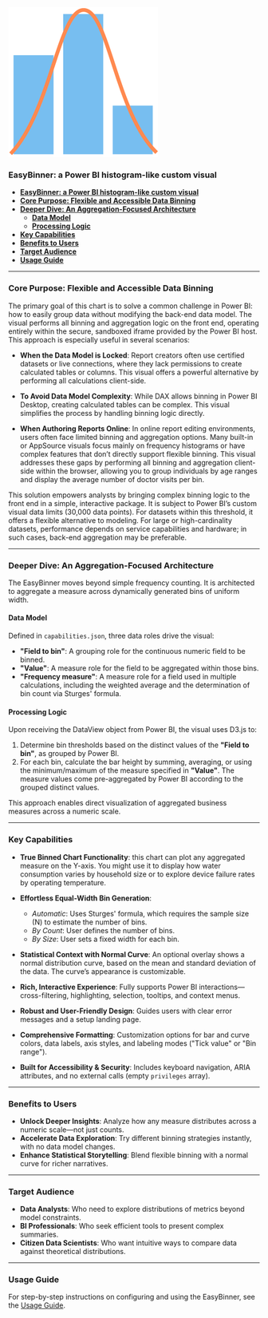 ![Logo](./assets/logo.svg)
### **EasyBinner: a Power BI histogram-like custom visual**
- [**EasyBinner: a Power BI histogram-like custom visual**](#easybinner-a-power-bi-histogram-like-custom-visual)
- [**Core Purpose: Flexible and Accessible Data Binning**](#core-purpose-flexible-and-accessible-data-binning)
- [**Deeper Dive: An Aggregation-Focused Architecture**](#deeper-dive-an-aggregation-focused-architecture)
  - [**Data Model**](#data-model)
  - [**Processing Logic**](#processing-logic)
- [**Key Capabilities**](#key-capabilities)
- [**Benefits to Users**](#benefits-to-users)
- [**Target Audience**](#target-audience)
- [**Usage Guide**](#usage-guide)


-----

### **Core Purpose: Flexible and Accessible Data Binning**

The primary goal of this chart is to solve a common challenge in Power BI: how to easily group data without modifying the back-end data model. The visual performs all binning and aggregation logic on the front end, operating entirely within the secure, sandboxed iframe provided by the Power BI host. This approach is especially useful in several scenarios:

  * **When the Data Model is Locked**: Report creators often use certified datasets or live connections, where they lack permissions to create calculated tables or columns. This visual offers a powerful alternative by performing all calculations client-side.

  * **To Avoid Data Model Complexity**: While DAX allows binning in Power BI Desktop, creating calculated tables can be complex. This visual simplifies the process by handling binning logic directly.

  * **When Authoring Reports Online**: In online report editing environments, users often face limited binning and aggregation options. Many built-in or AppSource visuals focus mainly on frequency histograms or have complex features that don’t directly support flexible binning. This visual addresses these gaps by performing all binning and aggregation client-side within the browser, allowing you to group individuals by age ranges and display the average number of doctor visits per bin.

This solution empowers analysts by bringing complex binning logic to the front end in a simple, interactive package. It is subject to Power BI’s custom visual data limits (30,000 data points). For datasets within this threshold, it offers a flexible alternative to modeling. For large or high-cardinality datasets, performance depends on service capabilities and hardware; in such cases, back-end aggregation may be preferable.

-----

### **Deeper Dive: An Aggregation-Focused Architecture**

The EasyBinner moves beyond simple frequency counting. It is architected to aggregate a measure across dynamically generated bins of uniform width.

#### **Data Model**

Defined in `capabilities.json`, three data roles drive the visual:

  * **"Field to bin"**: A grouping role for the continuous numeric field to be binned.
  * **"Value"**: A measure role for the field to be aggregated within those bins.
  * **"Frequency measure"**: A measure role for a field used in multiple calculations, including the weighted average and the determination of bin count via Sturges' formula.

#### **Processing Logic**

Upon receiving the DataView object from Power BI, the visual uses D3.js to:

1.  Determine bin thresholds based on the distinct values of the **"Field to bin"**, as grouped by Power BI.
2.  For each bin, calculate the bar height by summing, averaging, or using the minimum/maximum of the measure specified in **"Value"**. The measure values come pre-aggregated by Power BI according to the grouped distinct values.

This approach enables direct visualization of aggregated business measures across a numeric scale.

-----

### **Key Capabilities**

  * **True Binned Chart Functionality**: this chart can plot any aggregated measure on the Y-axis. You might use it to display how water consumption varies by household size or to explore device failure rates by operating temperature.

  * **Effortless Equal-Width Bin Generation**:

      * *Automatic*: Uses Sturges' formula, which requires the sample size (N) to estimate the number of bins.
      * *By Count*: User defines the number of bins.
      * *By Size*: User sets a fixed width for each bin.

  * **Statistical Context with Normal Curve**: An optional overlay shows a normal distribution curve, based on the mean and standard deviation of the data. The curve’s appearance is customizable.

  * **Rich, Interactive Experience**: Fully supports Power BI interactions—cross-filtering, highlighting, selection, tooltips, and context menus.

  * **Robust and User-Friendly Design**: Guides users with clear error messages and a setup landing page.

  * **Comprehensive Formatting**: Customization options for bar and curve colors, data labels, axis styles, and labeling modes ("Tick value" or "Bin range").

  * **Built for Accessibility & Security**: Includes keyboard navigation, ARIA attributes, and no external calls (empty `privileges` array).

-----

### **Benefits to Users**

  * **Unlock Deeper Insights**: Analyze how any measure distributes across a numeric scale—not just counts.
  * **Accelerate Data Exploration**: Try different binning strategies instantly, with no data model changes.
  * **Enhance Statistical Storytelling**: Blend flexible binning with a normal curve for richer narratives.

-----

### **Target Audience**

  * **Data Analysts**: Who need to explore distributions of metrics beyond model constraints.
  * **BI Professionals**: Who seek efficient tools to present complex summaries.
  * **Citizen Data Scientists**: Who want intuitive ways to compare data against theoretical distributions.

-----

### **Usage Guide**

For step-by-step instructions on configuring and using the EasyBinner, see the [Usage Guide](USAGE.md).
